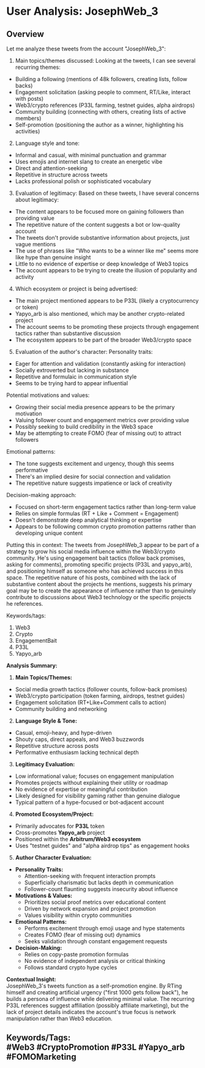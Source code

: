 # User Analysis: JosephWeb_3

## Overview

<think>
Let me analyze these tweets from the account "JosephWeb_3":

1. Main topics/themes discussed:
Looking at the tweets, I can see several recurring themes:
- Building a following (mentions of 48k followers, creating lists, follow backs)
- Engagement solicitation (asking people to comment, RT/Like, interact with posts)
- Web3/crypto references (P33L farming, testnet guides, alpha airdrops)
- Community building (connecting with others, creating lists of active members)
- Self-promotion (positioning the author as a winner, highlighting his activities)

2. Language style and tone:
- Informal and casual, with minimal punctuation and grammar
- Uses emojis and internet slang to create an energetic vibe
- Direct and attention-seeking
- Repetitive in structure across tweets
- Lacks professional polish or sophisticated vocabulary

3. Evaluation of legitimacy:
Based on these tweets, I have several concerns about legitimacy:
- The content appears to be focused more on gaining followers than providing value
- The repetitive nature of the content suggests a bot or low-quality account
- The tweets don't provide substantive information about projects, just vague mentions
- The use of phrases like "Who wants to be a winner like me" seems more like hype than genuine insight
- Little to no evidence of expertise or deep knowledge of Web3 topics
- The account appears to be trying to create the illusion of popularity and activity

4. Which ecosystem or project is being advertised:
- The main project mentioned appears to be P33L (likely a cryptocurrency or token)
- Yapyo_arb is also mentioned, which may be another crypto-related project
- The account seems to be promoting these projects through engagement tactics rather than substantive discussion
- The ecosystem appears to be part of the broader Web3/crypto space

5. Evaluation of the author's character:
Personality traits:
- Eager for attention and validation (constantly asking for interaction)
- Socially extroverted but lacking in substance
- Repetitive and formulaic in communication style
- Seems to be trying hard to appear influential

Potential motivations and values:
- Growing their social media presence appears to be the primary motivation
- Valuing follower count and engagement metrics over providing value
- Possibly seeking to build credibility in the Web3 space
- May be attempting to create FOMO (fear of missing out) to attract followers

Emotional patterns:
- The tone suggests excitement and urgency, though this seems performative
- There's an implied desire for social connection and validation
- The repetitive nature suggests impatience or lack of creativity

Decision-making approach:
- Focused on short-term engagement tactics rather than long-term value
- Relies on simple formulas (RT + Like + Comment = Engagement)
- Doesn't demonstrate deep analytical thinking or expertise
- Appears to be following common crypto promotion patterns rather than developing unique content

Putting this in context: The tweets from JosephWeb_3 appear to be part of a strategy to grow his social media influence within the Web3/crypto community. He's using engagement bait tactics (follow back promises, asking for comments), promoting specific projects (P33L and yapyo_arb), and positioning himself as someone who has achieved success in this space. The repetitive nature of his posts, combined with the lack of substantive content about the projects he mentions, suggests his primary goal may be to create the appearance of influence rather than to genuinely contribute to discussions about Web3 technology or the specific projects he references.

Keywords/tags:
1. Web3
2. Crypto
3. EngagementBait
4. P33L
5. Yapyo_arb
</think>

**Analysis Summary:**

1. **Main Topics/Themes:**
- Social media growth tactics (follower counts, follow-back promises)
- Web3/crypto participation (token farming, airdrops, testnet guides)
- Engagement solicitation (RT+Like+Comment calls to action)
- Community building and networking

2. **Language Style & Tone:**
- Casual, emoji-heavy, and hype-driven
- Shouty caps, direct appeals, and Web3 buzzwords
- Repetitive structure across posts
- Performative enthusiasm lacking technical depth

3. **Legitimacy Evaluation:**
- Low informational value; focuses on engagement manipulation
- Promotes projects without explaining their utility or roadmap
- No evidence of expertise or meaningful contribution
- Likely designed for visibility gaming rather than genuine dialogue
- Typical pattern of a hype-focused or bot-adjacent account

4. **Promoted Ecosystem/Project:**
- Primarily advocates for **P33L** token
- Cross-promotes **Yapyo_arb** project
- Positioned within the **Arbitrum/Web3 ecosystem**
- Uses "testnet guides" and "alpha airdrop tips" as engagement hooks

5. **Author Character Evaluation:**
- **Personality Traits:** 
  - Attention-seeking with frequent interaction prompts
  - Superficially charismatic but lacks depth in communication
  - Follower-count flaunting suggests insecurity about influence
- **Motivations & Values:** 
  - Prioritizes social proof metrics over educational content
  - Driven by network expansion and project promotion
  - Values visibility within crypto communities
- **Emotional Patterns:** 
  - Performs excitement through emoji usage and hype statements
  - Creates FOMO (fear of missing out) dynamics
  - Seeks validation through constant engagement requests
- **Decision-Making:** 
  - Relies on copy-paste promotion formulas
  - No evidence of independent analysis or critical thinking
  - Follows standard crypto hype cycles

**Contextual Insight:**  
JosephWeb_3's tweets function as a self-promotion engine. By RTing himself and creating artificial urgency ("first 1000 gets follow back"), he builds a persona of influence while delivering minimal value. The recurring P33L references suggest affiliation (possibly affiliate marketing), but the lack of project details indicates the account's true focus is network manipulation rather than Web3 education.

**Keywords/Tags:**  
#Web3 #CryptoPromotion #P33L #Yapyo_arb #FOMOMarketing
---
